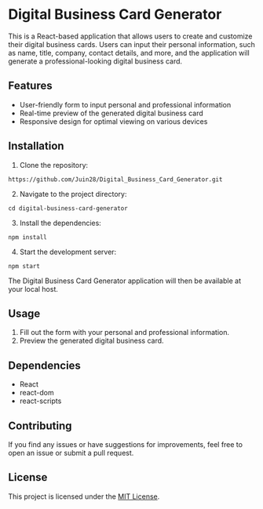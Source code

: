 # Digital Business Card Generator

This is a React-based application that allows users to create and customize their digital business cards. Users can input their personal information, such as name, title, company, contact details, and more, and the application will generate a professional-looking digital business card.

## Features

- User-friendly form to input personal and professional information
- Real-time preview of the generated digital business card
- Responsive design for optimal viewing on various devices

## Installation

1. Clone the repository:
```
https://github.com/Juin28/Digital_Business_Card_Generator.git
```

2. Navigate to the project directory:
```
cd digital-business-card-generator
```

3. Install the dependencies:
```
npm install
```

4. Start the development server:
```
npm start
```

The Digital Business Card Generator application will then be available at your local host.

## Usage

1. Fill out the form with your personal and professional information.
2. Preview the generated digital business card.

## Dependencies

- React
- react-dom
- react-scripts

## Contributing

If you find any issues or have suggestions for improvements, feel free to open an issue or submit a pull request.

## License

This project is licensed under the [MIT License](LICENSE).
